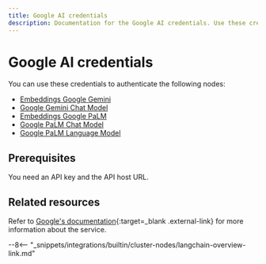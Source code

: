 ```yaml
---
title: Google AI credentials
description: Documentation for the Google AI credentials. Use these credentials to authenticate Google AI nodes in n8n, a workflow automation platform.
---
```


# Google AI credentials

You can use these credentials to authenticate the following nodes:

* [Embeddings Google Gemini](/integrations/builtin/cluster-nodes/sub-nodes/n8n-nodes-langchain.embeddingsgooglegemini/)
* [Google Gemini Chat Model](/integrations/builtin/cluster-nodes/sub-nodes/n8n-nodes-langchain.lmchatgooglegemini/)
* [Embeddings Google PaLM](/integrations/builtin/cluster-nodes/sub-nodes/n8n-nodes-langchain.embeddingsgooglepalm/)
* [Google PaLM Chat Model](/integrations/builtin/cluster-nodes/sub-nodes/n8n-nodes-langchain.lmchatgooglepalm/)
* [Google PaLM Language Model](/integrations/builtin/cluster-nodes/sub-nodes/n8n-nodes-langchain.lmgooglepalm/)

## Prerequisites

You need an API key and the API host URL.

## Related resources


Refer to [Google's documentation](https://developers.generativeai.google/tutorials/setup){:target=_blank .external-link} for more information about the service.

--8<-- "_snippets/integrations/builtin/cluster-nodes/langchain-overview-link.md"
